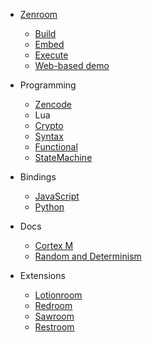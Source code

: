 - [Zenroom](README.md "Zenroom")
  - [Build](build.md "Build Zenroom")
  - [Embed](embed.md "Embed")
  - [Execute](execute.md "Execute")
  - [Web-based demo](https://dev.zenroom.org/demo "Web-based sandbox")

- Programming 
  - [Zencode](zencode.md "Zencode")
  - Lua
   - [Crypto](/lua/lua-crypto.md "Crypto in Lua")
   - [Syntax](/lua/lua-syntax "Syntax")
   - [Functional](/lua/lua-functional "Functional")
   - [StateMachine](/lua/lua-statemachine "StateMachine")

- Bindings
  - [JavaScript](/programming/javascript.md "Use Zenroom in JavaScript")
  - [Python](/programming/python.md "Use Zenroom in JavaScript")

- Docs
  - [Cortex M](/docs/cortex.md "Cortex M")
  - [Random and Determinism](/docs/random.md "Random")


- Extensions
  - [Lotionroom](/remote/lotionroom.md)
  - [Redroom](/remote/redroom.md)
  - [Sawroom](/remote/sawroom.md)
  - [Restroom](/remote/restroom.md)




